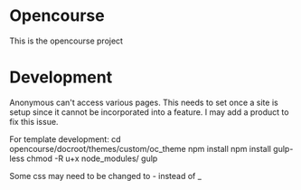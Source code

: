 

# Opencourse


This is the opencourse project

# Development

Anonymous can't access various pages. This needs to set once a site is setup since it cannot be incorporated into a feature.
I may add a product to fix this issue.

For template development:
cd opencourse/docroot/themes/custom/oc_theme
npm install
npm install gulp-less
chmod -R u+x node_modules/
gulp



Some css may need to be changed to - instead of _


